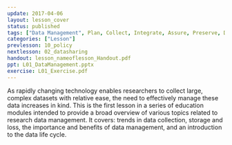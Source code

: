 ```yaml
---
update: 2017-04-06
layout: lesson_cover
status: published
tags: ["Data Management", Plan, Collect, Integrate, Assure, Preserve, Describe, Discover, Analyze]
categories: ["Lesson"]
prevlesson: 10_policy
nextlesson: 02_datasharing
handout: lesson_nameoflesson_Handout.pdf
ppt: L01_DataManagement.pptx
exercise: L01_Exercise.pdf
---
```


As rapidly changing technology enables researchers to collect large, complex datasets with relative ease, the need to effectively manage these data increases in kind. This is the first lesson in a series of education modules intended to provide a broad overview of various topics related to research data management. It covers: trends in data collection, storage and loss, the importance and benefits of data management, and an introduction to the data life cycle.
